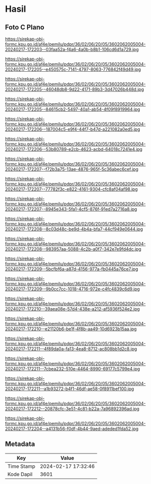 # Hasil

## Foto C Plano

https://sirekap-obj-formc.kpu.go.id/af4e/pemilu/pdpr/36/02/06/20/05/3602062005004-20240217-172203--03faa52a-f4a6-4a0b-b8b1-106cd6d1a729.jpg

https://sirekap-obj-formc.kpu.go.id/af4e/pemilu/pdpr/36/02/06/20/05/3602062005004-20240217-172205--e450575c-7141-4797-8063-776842f49d49.jpg

https://sirekap-obj-formc.kpu.go.id/af4e/pemilu/pdpr/36/02/06/20/05/3602062005004-20240217-172205--46048db8-9d22-4171-89b3-3d47026b448d.jpg

https://sirekap-obj-formc.kpu.go.id/af4e/pemilu/pdpr/36/02/06/20/05/3602062005004-20240217-172205--84615cb2-5497-40a1-ab54-4f09f8919964.jpg

https://sirekap-obj-formc.kpu.go.id/af4e/pemilu/pdpr/36/02/06/20/05/3602062005004-20240217-172206--187004c5-e9f4-44f7-b47d-a221082a0ed5.jpg

https://sirekap-obj-formc.kpu.go.id/af4e/pemilu/pdpr/36/02/06/20/05/3602062005004-20240217-172206--53b80789-e2cb-4623-acbd-64018c7241e4.jpg

https://sirekap-obj-formc.kpu.go.id/af4e/pemilu/pdpr/36/02/06/20/05/3602062005004-20240217-172207--f72b3a75-13ae-4876-965f-5c36abec6cef.jpg

https://sirekap-obj-formc.kpu.go.id/af4e/pemilu/pdpr/36/02/06/20/05/3602062005004-20240217-172207--77782f3c-e822-4161-9304-cfc8af04af98.jpg

https://sirekap-obj-formc.kpu.go.id/af4e/pemilu/pdpr/36/02/06/20/05/3602062005004-20240217-172207--8945e343-5fa1-4cf5-876f-91ed7a2716a8.jpg

https://sirekap-obj-formc.kpu.go.id/af4e/pemilu/pdpr/36/02/06/20/05/3602062005004-20240217-172208--8c03d48c-be9d-4b4a-bfa7-44cf949e0644.jpg

https://sirekap-obj-formc.kpu.go.id/af4e/pemilu/pdpr/36/02/06/20/05/3602062005004-20240217-172208--983957aa-5088-4c2b-a0f7-342e7e9fd4dc.jpg

https://sirekap-obj-formc.kpu.go.id/af4e/pemilu/pdpr/36/02/06/20/05/3602062005004-20240217-172209--5bcfbf6a-a87d-4156-977a-fb0445a76ce7.jpg

https://sirekap-obj-formc.kpu.go.id/af4e/pemilu/pdpr/36/02/06/20/05/3602062005004-20240217-172209--9b0cc7cc-1018-4716-972e-c4fc4839c6d9.jpg

https://sirekap-obj-formc.kpu.go.id/af4e/pemilu/pdpr/36/02/06/20/05/3602062005004-20240217-172210--39aea08e-57d4-438e-a212-af5936f524e2.jpg

https://sirekap-obj-formc.kpu.go.id/af4e/pemilu/pdpr/36/02/06/20/05/3602062005004-20240217-172210--e21120b6-be1f-4f8b-aa49-10d6923b15aa.jpg

https://sirekap-obj-formc.kpu.go.id/af4e/pemilu/pdpr/36/02/06/20/05/3602062005004-20240217-172211--4f89da0a-fa13-4ea8-8712-ac808bb1d2c8.jpg

https://sirekap-obj-formc.kpu.go.id/af4e/pemilu/pdpr/36/02/06/20/05/3602062005004-20240217-172211--7cbea232-510e-4464-8990-69177c5799e4.jpg

https://sirekap-obj-formc.kpu.go.id/af4e/pemilu/pdpr/36/02/06/20/05/3602062005004-20240217-172211--a1b93272-b4f1-46df-ae58-0f8911bef100.jpg

https://sirekap-obj-formc.kpu.go.id/af4e/pemilu/pdpr/36/02/06/20/05/3602062005004-20240217-172212--20878cfc-3e51-4c81-b22a-7a96892396ad.jpg

https://sirekap-obj-formc.kpu.go.id/af4e/pemilu/pdpr/36/02/06/20/05/3602062005004-20240217-172204--a4131b56-f0df-4b44-9aed-adeded1fda52.jpg


## Metadata

| Key        | Value               |
| ---------- | ------------------- |
| Time Stamp | 2024-02-17 17:32:46 |
| Kode Dapil | 3601                |



